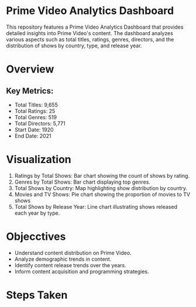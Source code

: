 # Prime Video Analytics Dashboard

This repository features a Prime Video Analytics Dashboard that provides detailed insights into Prime Video's content. The dashboard analyzes various aspects such as total titles, ratings, genres, directors, and the distribution of shows by country, type, and release year.

# Overview

## Key Metrics:

  - Total Titles: 9,655
  - Total Ratings: 25
  - Total Genres: 519
  - Total Directors: 5,771
  - Start Date: 1920
  - End Date: 2021

# Visualization

 1.  Ratings by Total Shows: Bar chart showing the count of shows by rating.
 2.  Genres by Total Shows: Bar chart displaying top genres.
 3.  Total Shows by Country: Map highlighting show distribution by country.
 4.  Movies and TV Shows: Pie chart showing the proportion of movies to TV shows
 5.  Total Shows by Release Year: Line chart illustrating shows released each year by type.

# Objecctives 

  - Understand content distribution on Prime Video.
  - Analyze demographic trends in content.
  - Identify content release trends over the years.
  - Inform content acquisition and programming strategies.

# Steps Taken

  
